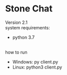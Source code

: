 # Stone Chat
Version 2.1
<br>
system requirements:
<ul>
  <li>python 3.7</li>
</ul>
<br>
how to run<br>
<ul>
  <li>Windows: py client.py</li>
  <li>Linux: python3 client.py</li>
<ul>
